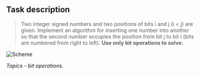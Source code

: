 ﻿## Task description ##

> Two integer signed numbers and two positions of bits i and j (i < j) are given. Implement an algorithm for inserting one number into another so that the second number occupies the position from bit j to bit i (bits are numbered from right to left). **Use only bit operations to solve.**

![Scheme](https://gitlab.com/epam-autocode-tasks/bit-operations/-/blob/master/Scheme.jpg)

*Topics - bit operations.*
